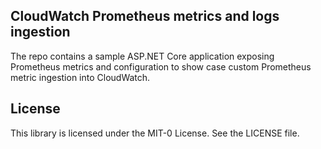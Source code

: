 ## CloudWatch Prometheus metrics and logs ingestion

The repo contains a sample ASP.NET Core application exposing Prometheus metrics and configuration to show case custom Prometheus metric ingestion into CloudWatch.

## License

This library is licensed under the MIT-0 License. See the LICENSE file.

